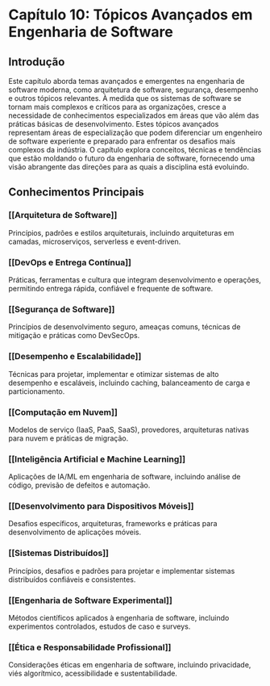 # Capítulo 10: Tópicos Avançados em Engenharia de Software

## Introdução

Este capítulo aborda temas avançados e emergentes na engenharia de software moderna, como arquitetura de software, segurança, desempenho e outros tópicos relevantes. À medida que os sistemas de software se tornam mais complexos e críticos para as organizações, cresce a necessidade de conhecimentos especializados em áreas que vão além das práticas básicas de desenvolvimento. Estes tópicos avançados representam áreas de especialização que podem diferenciar um engenheiro de software experiente e preparado para enfrentar os desafios mais complexos da indústria. O capítulo explora conceitos, técnicas e tendências que estão moldando o futuro da engenharia de software, fornecendo uma visão abrangente das direções para as quais a disciplina está evoluindo.

## Conhecimentos Principais

### [[Arquitetura de Software]]
Princípios, padrões e estilos arquiteturais, incluindo arquiteturas em camadas, microserviços, serverless e event-driven.

### [[DevOps e Entrega Contínua]]
Práticas, ferramentas e cultura que integram desenvolvimento e operações, permitindo entrega rápida, confiável e frequente de software.

### [[Segurança de Software]]
Princípios de desenvolvimento seguro, ameaças comuns, técnicas de mitigação e práticas como DevSecOps.

### [[Desempenho e Escalabilidade]]
Técnicas para projetar, implementar e otimizar sistemas de alto desempenho e escaláveis, incluindo caching, balanceamento de carga e particionamento.

### [[Computação em Nuvem]]
Modelos de serviço (IaaS, PaaS, SaaS), provedores, arquiteturas nativas para nuvem e práticas de migração.

### [[Inteligência Artificial e Machine Learning]]
Aplicações de IA/ML em engenharia de software, incluindo análise de código, previsão de defeitos e automação.

### [[Desenvolvimento para Dispositivos Móveis]]
Desafios específicos, arquiteturas, frameworks e práticas para desenvolvimento de aplicações móveis.

### [[Sistemas Distribuídos]]
Princípios, desafios e padrões para projetar e implementar sistemas distribuídos confiáveis e consistentes.

### [[Engenharia de Software Experimental]]
Métodos científicos aplicados à engenharia de software, incluindo experimentos controlados, estudos de caso e surveys.

### [[Ética e Responsabilidade Profissional]]
Considerações éticas em engenharia de software, incluindo privacidade, viés algorítmico, acessibilidade e sustentabilidade. 